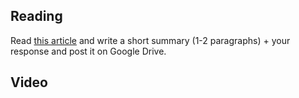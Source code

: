 


## Reading
Read [this article](https://runemadsen.com/blog/on-meta-design-and-algorithmic-design-systems/) and write a short summary (1-2 paragraphs) + your response and post it on Google Drive.

## Video


